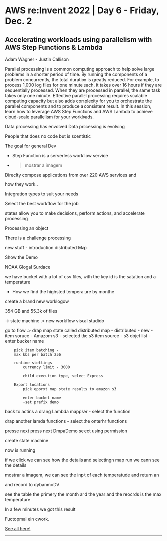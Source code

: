 # AWS re:Invent 2022 | Day 6 - Friday, Dec. 2



## Accelerating workloads using parallelism with AWS Step Functions & Lambda


Adam Wagner -
Justin Callison


Parallel processing is a common computing approach to help solve large problems in a shorter period of time. By running the components of a problem concurrently, the total duration is greatly reduced. For example, to process 1,000 log files for one minute each, it takes over 16 hours if they are sequentially processed. When they are processed in parallel, the same task takes only one minute. Effective parallel processing requires scalable computing capacity but also adds complexity for you to orchestrate the parallel components and to produce a consistent result. In this session, learn how to leverage AWS Step Functions and AWS Lambda to achieve cloud-scale parallelism for your workloads.


Data processing has envolved 
Data processing is evolving 


People that does no code but is scentistic

The goal for general Dev


- Step Function is a serverless workflow service
- > mostrar a imagem 

Direclty compose applications from over 220 AWS services and


how they work..

Integration types to suit your needs 




Select the best workflow for the job


states allow you to make decisions, perform actions, and accelerate processing 


Processing an object


There is a challenge processing 


new stuff - introduction distributed Map




Show the Demo

NOAA Glogal Surdace 

we have bucket with a lot of csv files, with the key id is the satation and a temperature 

- How we find the highsted temperature by monthe 


create a brand new worklogow


354 GB and 55.3k of files

-> state machine
.> new workflow visual studido

go to flow .> drap map state
     called distributed map
        - distributed - new 
        - item soruce - Amazom s3
        - selected the s3 item source
        - s3 objet list 
        - enter bucker name

        pick item batching - 
        max kbs per batch 256

        runtime stettings
            currency limit - 3000

            child execution type, select Express
        
        Export locations
            pick eporxt map state results to amazon s3

            enter bucket name
            -set prefix demo

        
back to actins a drang Lambda mappser
     - select the function

drap another lamda functions
    - select the onterhr functions


presse next
press next
DmpaDemo
    select using permission

create state machine


now is running


if we click we can see how the details and selectingn map run we cann see the details


mostrar a imagem, we can see the inpit of each temperatude
and return an 



and record to dybanmoDV

see the table the primery the month and the year and the reocrds is the max temperature


In a few minutes we got this result





Fuctopmal ein cwork.


[See all here!](https://youtu.be/SG6_oy72hh4)

----